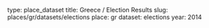 type: place_dataset
title: Greece / Election Results
slug: places/gr/datasets/elections
place: gr
dataset: elections
year: 2014
